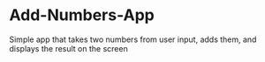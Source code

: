 # Add-Numbers-App

Simple app that takes two numbers from user input, adds them, and displays the result on the screen

